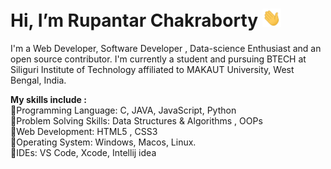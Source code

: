 <h1>Hi, I’m Rupantar Chakraborty <img src="https://raw.githubusercontent.com/ABSphreak/ABSphreak/master/gifs/Hi.gif" width="30px" style="max-width:100%;"></h1>
I'm a Web Developer, Software Developer , Data-science Enthusiast and an open source contributor. I'm currently a student and pursuing BTECH at Siliguri Institute of Technology affiliated to MAKAUT University, West Bengal, India.

<b>My skills include :</b><br>
🔹️Programming Language: C, JAVA, JavaScript, Python <br>
🔹️Problem Solving Skills: Data Structures & Algorithms , OOPs<br>
🔹️Web Development: HTML5 , CSS3 <br>
🔹️Operating System: Windows, Macos, Linux.<br>
🔹️IDEs: VS Code, Xcode, Intellij idea<br>
